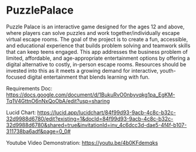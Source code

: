 # PuzzlePalace

Puzzle Palace is an interactive game designed for the ages 12 and above, where players can solve puzzles and work together/individually escape virtual escape rooms. The goal of the project is to create a fun, accessible, and educational experience that builds problem solving and teamwork skills that can keep teens engaged. This app addresses the business problem of limited, affordable, and age-appropriate entertainment options by offering a digital alternative to costly, in-person escape rooms. Resources should be invested into this as it meets a growing demand for interactive, youth-focused digital entertainment that blends learning with fun. 

Requirements Doc: https://docs.google.com/document/d/1BukuRvO0nbyvqkg1pa_EgKM-Tq1V4GttnO6nNxQoObA/edit?usp=sharing

Lucid Chart: https://lucid.app/lucidchart/84f99d93-9acb-4c8c-b32c-32d9988d6780/edit?existing=1&docId=84f99d93-9acb-4c8c-b32c-32d9988d6780&shared=true&invitationId=inv_4c6dcc3d-dae5-4f4f-b107-311738ba6adf&page=0_0#

Youtube Video Demonstration: https://youtu.be/4b0KFdemqks
